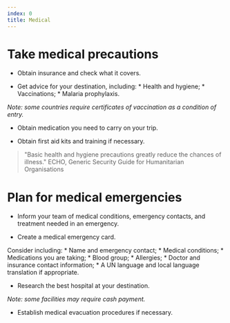 ```yaml
---
index: 0
title: Medical
---
```

# Take medical precautions

*	Obtain insurance and check what it covers.

*   Get advice for your destination, including: 
		*	Health and hygiene;
		*	Vaccinations;
        *	Malaria prophylaxis.
        
*Note: some countries require certificates of vaccination as a condition of entry.*

*   Obtain medication you need to carry on your trip.

*	Obtain first aid kits and training if necessary. 

> "Basic health and hygiene precautions greatly reduce
the chances of illness." ECHO, Generic Security Guide for Humanitarian Organisations

# Plan for medical emergencies 

*   Inform your team of medical conditions, emergency contacts, and treatment needed in an emergency.

*   Create a medical emergency card. 

Consider including:
		*	Name and emergency contact;
		*	Medical conditions; 
		*	Medications you are taking;
		*	Blood group;
		*	Allergies; 
		*	Doctor and insurance contact information;
        *	A UN language and local language translation if appropriate. 

*	Research the best hospital at your destination.

*Note: some facilities may require cash payment.*

*	Establish medical evacuation procedures if necessary.